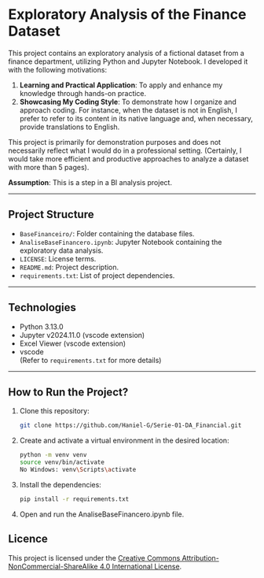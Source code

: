 # Exploratory Analysis of the Finance Dataset

This project contains an exploratory analysis of a fictional dataset from a finance department, utilizing Python and Jupyter Notebook. I developed it with the following motivations:

1. **Learning and Practical Application**: To apply and enhance my knowledge through hands-on practice.
2. **Showcasing My Coding Style**: To demonstrate how I organize and approach coding. For instance, when the dataset is not in English, I prefer to refer to its content in its native language and, when necessary, provide translations to English.

This project is primarily for demonstration purposes and does not necessarily reflect what I would do in a professional setting. (Certainly, I would take more efficient and productive approaches to analyze a dataset with more than 5 pages).

**Assumption**: This is a step in a BI analysis project.

---

## Project Structure

- `BaseFinanceiro/`: Folder containing the database files.
- `AnaliseBaseFinancero.ipynb`: Jupyter Notebook containing the exploratory data analysis.
- `LICENSE`: License terms.
- `README.md`: Project description.
- `requirements.txt`: List of project dependencies.

---

## Technologies

- Python 3.13.0
- Jupyter v2024.11.0 (vscode extension)
- Excel Viewer (vscode extension)
- vscode  
(Refer to `requirements.txt` for more details)

---

## How to Run the Project?

1. Clone this repository:
    ```bash
    git clone https://github.com/Haniel-G/Serie-01-DA_Financial.git
    ```

2. Create and activate a virtual environment in the desired location:
    ```bash
    python -m venv venv
    source venv/bin/activate  
    No Windows: venv\Scripts\activate
    ```

3. Install the dependencies:
    ```bash
    pip install -r requirements.txt
    ```

4. Open and run the AnaliseBaseFinancero.ipynb file.

## Licence
This project is licensed under the [Creative Commons Attribution-NonCommercial-ShareAlike 4.0 International License](LICENSE).

